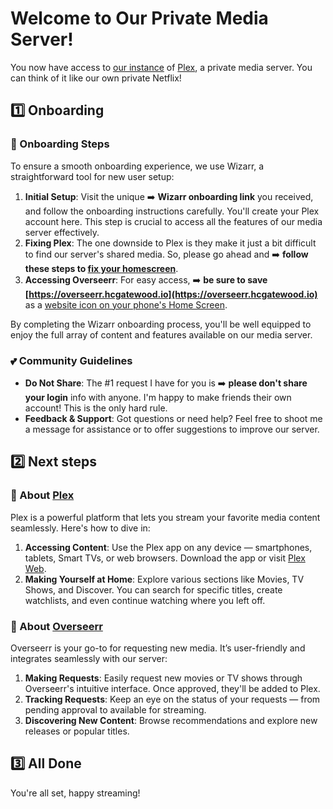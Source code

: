 # Welcome to Our Private Media Server!

You now have access to [our instance](https://plex.hcgatewood.io) of [Plex](https://www.plex.tv/), a private media server. You can think of it like our own private Netflix!

## 1️⃣ Onboarding

### 🌟 Onboarding Steps

To ensure a smooth onboarding experience, we use Wizarr, a straightforward tool for new user setup:

1. **Initial Setup**: Visit the unique ➡️ **Wizarr onboarding link** you received, and follow the onboarding instructions carefully. You'll create your Plex account here. This step is crucial to access all the features of our media server effectively.
1. **Fixing Plex**: The one downside to Plex is they make it just a bit difficult to find our server's shared media. So, please go ahead and ➡️ **follow these steps to [fix your homescreen](/plex_homescreen)**.
1. **Accessing Overseerr**: For easy access, ➡️ **be sure to save [https://overseerr.hcgatewood.io](https://overseerr.hcgatewood.io)** as a [website icon on your phone's Home Screen](https://support.apple.com/guide/iphone/bookmark-favorite-webpages-iph42ab2f3a7/ios#:~:text=Add%20a%20website%20icon%20to%20your%20Home%20Screen).

By completing the Wizarr onboarding process, you'll be well equipped to enjoy the full array of content and features available on our media server.

### 💕 Community Guidelines

- **Do Not Share**: The #1 request I have for you is ➡️ **please don't share your login** info with anyone. I'm happy to make friends their own account! This is the only hard rule.
- **Feedback & Support**: Got questions or need help? Feel free to shoot me a message for assistance or to offer suggestions to improve our server.

## 2️⃣ Next steps

### 🍿 About [Plex](https://plex.hcgatewood.io)

Plex is a powerful platform that lets you stream your favorite media content seamlessly. Here's how to dive in:

1. **Accessing Content**: Use the Plex app on any device — smartphones, tablets, Smart TVs, or web browsers. Download the app or visit [Plex Web](https://app.plex.tv/desktop).
1. **Making Yourself at Home**: Explore various sections like Movies, TV Shows, and Discover. You can search for specific titles, create watchlists, and even continue watching where you left off.

### 🦄 About [Overseerr](https://overseerr.hcgatewood.io)

Overseerr is your go-to for requesting new media. It’s user-friendly and integrates seamlessly with our server:

1. **Making Requests**: Easily request new movies or TV shows through Overseerr's intuitive interface. Once approved, they'll be added to Plex.
1. **Tracking Requests**: Keep an eye on the status of your requests — from pending approval to available for streaming.
1. **Discovering New Content**: Browse recommendations and explore new releases or popular titles.

## 3️⃣ All Done

You're all set, happy streaming!
